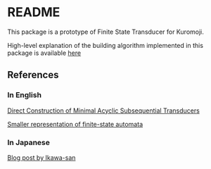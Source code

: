 # README
This package is a prototype of Finite State Transducer for Kuromoji.

High-level explanation of the building algorithm implemented in this package is available [here](http://www.slideshare.net/yoshinarifujinuma/kuromoji-fst)

## References
### In English
[Direct Construction of Minimal Acyclic Subsequential Transducers](http://citeseerx.ist.psu.edu/viewdoc/summary?doi=10.1.1.24.3698)

[Smaller representation of finite-state automata](http://www.cs.put.poznan.pl/dweiss/site/publications/download/fsacomp.pdf)

### In Japanese 
[Blog post by Ikawa-san](http://qiita.com/ikawaha/items/be95304a803020e1b2d1)
